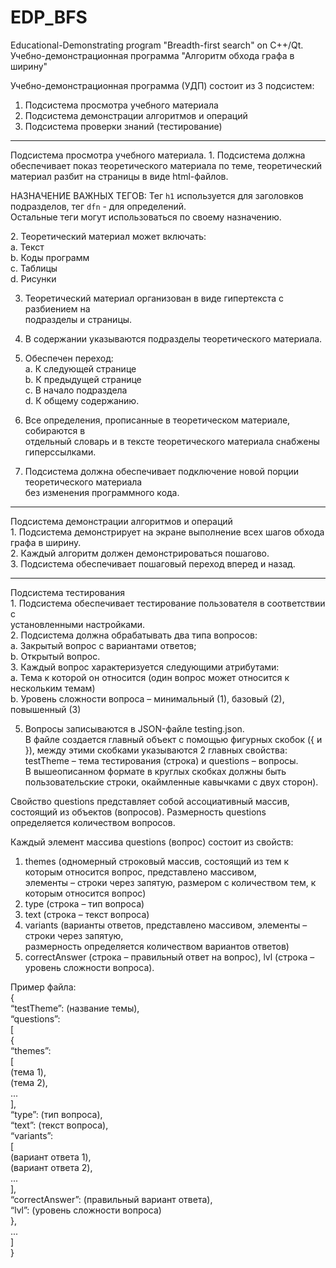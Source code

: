 # EDP_BFS
Educational-Demonstrating program "Breadth-first search" on C++/Qt.
Учебно-демонстрационная программа "Алгоритм обхода графа в ширину"

Учебно-демонстрационная программа (УДП) состоит из 3 подсистем:
1. Подсистема просмотра учебного материала
2. Подсистема демонстрации алгоритмов и операций
3. Подсистема проверки знаний (тестирование)
<hr>
Подсистема просмотра учебного материала.
1. Подсистема должна обеспечивает показ теоретического материала по теме, теоретический материал разбит на страницы в виде html-файлов.

<p>НАЗНАЧЕНИЕ ВАЖНЫХ ТЕГОВ: Тег <code>h1</code> используется для заголовков подразделов, тег <code>dfn</code> - для определений. <br>
Остальные теги могут использоваться по своему назначению.</p>

<p>2. Теоретический материал может включать:<br>
a. Текст<br>
b. Коды программ<br>
c. Таблицы<br>
d. Рисунки<br>
</p>

3. Теоретический материал  организован в виде гипертекста с разбиением на<br>
подразделы и страницы.

4. В содержании указываются подразделы теоретического материала.<br>
5. Обеспечен переход:<br>
  a. К следующей странице<br>
  b. К предыдущей странице<br>
  c. В начало подраздела<br>
  d. К общему содержанию.<br>

6. Все определения, прописанные в теоретическом материале, собираются в<br>
отдельный словарь и в тексте теоретического материала снабжены гиперссылками.<br>

7. Подсистема должна обеспечивает подключение новой порции теоретического материала<br>
без изменения программного кода.<br>
<hr>
Подсистема демонстрации алгоритмов и операций<br>
1. Подсистема демонстрирует на экране выполнение всех шагов обхода графа в ширину.<br>
2. Каждый алгоритм должен демонстрироваться пошагово.<br>
3. Подсистема обеспечивает пошаговый переход вперед и назад. <br>
<hr>
Подсистема тестирования<br>
1. Подсистема обеспечивает тестирование пользователя в соответствии с<br>
установленными настройками.<br>
2. Подсистема должна обрабатывать два типа вопросов:<br>
a. Закрытый вопрос с вариантами ответов;<br>
b. Открытый вопрос.<br>
3. Каждый вопрос характеризуется следующими атрибутами:<br>
a. Тема к которой он относится (один вопрос может относится к нескольким темам)<br>
b. Уровень сложности вопроса – минимальный (1), базовый (2), повышенный (3)<br>

5. Вопросы записываются в JSON-файле testing.json.<br>
В файле создается главный объект с помощью фигурных скобок ({ и }), между этими скобками указываются 2 главных свойства: <br>
  testTheme – тема тестирования (строка) и questions – вопросы. <br>
В вышеописанном формате в круглых скобках должны быть пользовательские строки, окаймленные кавычками с двух сторон). <br>

Свойство questions представляет собой ассоциативный массив, состоящий из объектов (вопросов). Размерность questions определяется количеством вопросов. <br>

Каждый элемент массива questions (вопрос) состоит из свойств: <br>
1) themes (одномерный строковый массив, состоящий из тем к которым относится вопрос, представлено массивом, <br>
элементы – строки через запятую, размером с количеством тем, к которым относится вопрос)<br>
2) type (строка – тип вопроса) <br>
3) text (строка – текст вопроса)<br>
4) variants (варианты ответов, представлено массивом, элементы – строки через запятую, <br>
размерность определяется количеством вариантов ответов)<br>
5) correctAnswer (строка – правильный ответ на вопрос), lvl (строка – уровень сложности вопроса).<br>

Пример файла:<br>
{<br>
	“testTheme”: (название темы),<br>
	“questions”:<br>
	[<br>
		{<br>
			“themes”:<br>
			[<br>
				(тема 1), <br>
       				 (тема 2), <br>
       				 ...<br>
			],<br>
			“type”: (тип вопроса),<br>
			“text”: (текст вопроса),<br>
			“variants”:<br>
			[<br>
				(вариант ответа 1), <br>
       				 (вариант ответа 2), <br>
       				 ...<br>
			],<br>
			“correctAnswer”: (правильный вариант ответа),<br>
			“lvl”: (уровень сложности вопроса)<br>
		},<br>
		...<br>
	]<br>
}<br>


